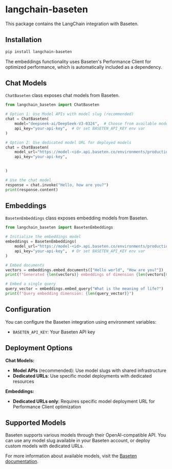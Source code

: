# langchain-baseten

This package contains the LangChain integration with Baseten.

## Installation

```bash
pip install langchain-baseten
```

The embeddings functionality uses Baseten's Performance Client for optimized performance, which is automatically included as a dependency.

## Chat Models

`ChatBaseten` class exposes chat models from Baseten.

```python
from langchain_baseten import ChatBaseten

# Option 1: Use Model APIs with model slug (recommended)
chat = ChatBaseten(
    model="deepseek-ai/DeepSeek-V3-0324",  # Choose from available model slugs
    api_key="your-api-key",  # Or set BASETEN_API_KEY env var
)

# Option 2: Use dedicated model URL for deployed models
chat = ChatBaseten(
    model_url="https://model-<id>.api.baseten.co/environments/production/predict",
    api_key="your-api-key",

 
)

# Use the chat model
response = chat.invoke("Hello, how are you?")
print(response.content)
```

## Embeddings

`BasetenEmbeddings` class exposes embedding models from Baseten.

```python
from langchain_baseten import BasetenEmbeddings

# Initialize the embeddings model
embeddings = BasetenEmbeddings(
    model_url="https://model-<id>.api.baseten.co/environments/production/sync",  # Your model URL
    api_key="your-api-key",  # Or set BASETEN_API_KEY env var
)

# Embed documents
vectors = embeddings.embed_documents(["Hello world", "How are you?"])
print(f"Generated {len(vectors)} embeddings of dimension {len(vectors[0])}")

# Embed a single query
query_vector = embeddings.embed_query("What is the meaning of life?")
print(f"Query embedding dimension: {len(query_vector)}")
```

## Configuration

You can configure the Baseten integration using environment variables:

- `BASETEN_API_KEY`: Your Baseten API key

## Deployment Options

**Chat Models:**
- **Model APIs** (recommended): Use model slugs with shared infrastructure
- **Dedicated URLs**: Use specific model deployments with dedicated resources

**Embeddings:**
- **Dedicated URLs only**: Requires specific model deployment URL for Performance Client optimization

## Supported Models

Baseten supports various models through their OpenAI-compatible API. You can use any model slug available in your Baseten account, or deploy custom models with dedicated URLs.

For more information about available models, visit the [Baseten documentation](https://docs.baseten.co/).
